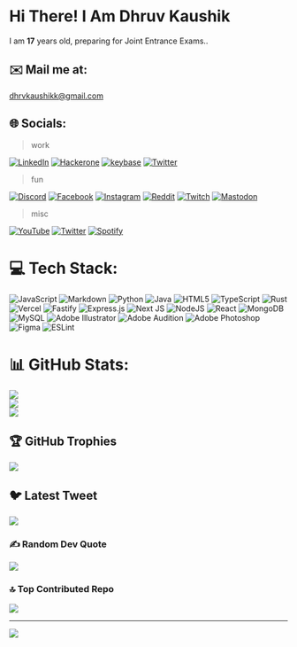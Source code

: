 # Hi There! I Am Dhruv Kaushik
I am **17** years old, preparing for Joint Entrance Exams..

## ✉️ Mail me at:
dhrvkaushikk@gmail.com

## 🌐 Socials:
> work

[![LinkedIn](https://img.shields.io/badge/LinkedIn-%230077B5.svg?logo=linkedin&logoColor=white)](https://linkedin.com/in/elucidato) [![Hackerone](https://img.shields.io/badge/Hackerone-%23494649.svg?logo=hackerone&logoColor=white)](https://hackerone.com/elucidato) [![keybase](https://img.shields.io/badge/Keybase-%2333A0FF.svg?logo=keybase&logoColor=white)](https://hackerone.com/keybase) [![Twitter](https://img.shields.io/badge/Twitter-%231DA1F2.svg?logo=Twitter&logoColor=white)](https://twitter.com/elucidato) 

> fun

[![Discord](https://img.shields.io/badge/Discord-%235865f2.svg?logo=discord&logoColor=white)](https://discord.gg/ZqDfUpUb) [![Facebook](https://img.shields.io/badge/Facebook-%231877F2.svg?logo=Twitter&logoColor=white)](https://facebook.com/elucidato) [![Instagram](https://img.shields.io/badge/Instagram-%23E4405F.svg?logo=Instagram&logoColor=white)](https://instagram.com/elucidato) [![Reddit](https://img.shields.io/badge/Reddit-%23FF4500.svg?logo=Reddit&logoColor=white)](https://reddit.com/user/elucidato) [![Twitch](https://img.shields.io/badge/Twitch-%239146FF.svg?logo=Twitch&logoColor=white)](https://twitch.tv/elucidatio) 
[![Mastodon](https://img.shields.io/badge/mastodon-%236364FF.svg?logo=mastodon&logoColor=white)](https://mastodon.social/@Elucidato) 

> misc

[![YouTube](https://img.shields.io/badge/YouTube-%23FF0000.svg?logo=YouTube&logoColor=white)](https://youtube.com/@elucidato) [![Twitter](https://img.shields.io/badge/epicgames-%231DA1F2.svg?logo=epicgames&logoColor=white)](https://twitter.com/elucidato) [![Spotify](https://img.shields.io/badge/epicgames-%231DA1F2.svg?logo=epicgames&logoColor=white)](https://spotify.com/user/31yb7u55wlzd73u5pgfeie54ftda)
<!-- [![Riot Games](https://img.shields.io/badge/RiotGames-%231DA1F2.svg?logo=riotgames&logoColor=white)](https://twitter.com/elucidato)
[![Xbox](https://img.shields.io/badge/Xbox-%231DA1F2.svg?logo=xbox&logoColor=white)](https://twitter.com/elucidato)
[![PlayStation](https://img.shields.io/badge/PlayStation-%231DA1F2.svg?logo=playstation&logoColor=white)](https://twitter.com/elucidato)
 -->
# 💻 Tech Stack:
![JavaScript](https://img.shields.io/badge/javascript-%23323330.svg?style=for-the-badge&logo=javascript&logoColor=%23F7DF1E) ![Markdown](https://img.shields.io/badge/markdown-%23000000.svg?style=for-the-badge&logo=markdown&logoColor=white) ![Python](https://img.shields.io/badge/python-3670A0?style=for-the-badge&logo=python&logoColor=ffdd54) ![Java](https://img.shields.io/badge/java-%23ED8B00.svg?style=for-the-badge&logo=java&logoColor=white) ![HTML5](https://img.shields.io/badge/html5-%23E34F26.svg?style=for-the-badge&logo=html5&logoColor=white) ![TypeScript](https://img.shields.io/badge/typescript-%23007ACC.svg?style=for-the-badge&logo=typescript&logoColor=white) ![Rust](https://img.shields.io/badge/rust-%23000000.svg?style=for-the-badge&logo=rust&logoColor=white) ![Vercel](https://img.shields.io/badge/vercel-%23000000.svg?style=for-the-badge&logo=vercel&logoColor=white) ![Fastify](https://img.shields.io/badge/fastify-%23000000.svg?style=for-the-badge&logo=fastify&logoColor=white) ![Express.js](https://img.shields.io/badge/express.js-%23404d59.svg?style=for-the-badge&logo=express&logoColor=%2361DAFB) ![Next JS](https://img.shields.io/badge/Next-black?style=for-the-badge&logo=next.js&logoColor=white) ![NodeJS](https://img.shields.io/badge/node.js-6DA55F?style=for-the-badge&logo=node.js&logoColor=white) ![React](https://img.shields.io/badge/react-%2320232a.svg?style=for-the-badge&logo=react&logoColor=%2361DAFB) ![MongoDB](https://img.shields.io/badge/MongoDB-%234ea94b.svg?style=for-the-badge&logo=mongodb&logoColor=white) ![MySQL](https://img.shields.io/badge/mysql-%2300f.svg?style=for-the-badge&logo=mysql&logoColor=white) ![Adobe Illustrator](https://img.shields.io/badge/adobeillustrator-%23FF9A00.svg?style=for-the-badge&logo=adobeillustrator&logoColor=white) ![Adobe Audition](https://img.shields.io/badge/Adobe%20Audition-9999FF.svg?style=for-the-badge&logo=Adobe%20Audition&logoColor=white) ![Adobe Photoshop](https://img.shields.io/badge/adobephotoshop-%2331A8FF.svg?style=for-the-badge&logo=adobephotoshop&logoColor=white) 	![Figma](https://img.shields.io/badge/figma-%23F24E1E.svg?style=for-the-badge&logo=figma&logoColor=white) ![ESLint](https://img.shields.io/badge/ESLint-4B3263?style=for-the-badge&logo=eslint&logoColor=white)
# 📊 GitHub Stats:
![](https://github-readme-stats.vercel.app/api?username=dhruvvkaushik&theme=dark&hide_border=false&include_all_commits=false&count_private=false)<br/>
![](https://github-readme-streak-stats.herokuapp.com/?user=dhruvvkaushik&theme=dark&hide_border=false)<br/>
![](https://github-readme-stats.vercel.app/api/top-langs/?username=dhruvvkaushik&theme=dark&hide_border=false&include_all_commits=false&count_private=false&layout=compact)

## 🏆 GitHub Trophies
![](https://github-profile-trophy.vercel.app/?username=dhruvvkaushik&theme=dracula&no-frame=true&no-bg=false&margin-w=4)

## 🐦 Latest Tweet
[![](https://gtce.itsvg.in/api?username=elucidato)](https://github.com/VishwaGauravIn/github-twitter-card-embed)

### ✍️ Random Dev Quote
![](https://quotes-github-readme.vercel.app/api?type=horizontal&theme=radical)

### 🔝 Top Contributed Repo
![](https://github-contributor-stats.vercel.app/api?username=dhruvvkaushik&limit=5&theme=dark&combine_all_yearly_contributions=true)

---
[![](https://visitcount.itsvg.in/api?id=dhruvvkaushik&icon=0&color=0)](https://visitcount.itsvg.in)
<!-- 
  ## 💰 You can help me by Donating
  [![BuyMeACoffee](https://img.shields.io/badge/Buy%20Me%20a%20Coffee-ffdd00?style=for-the-badge&logo=buy-me-a-coffee&logoColor=black)](https://buymeacoffee.com/add) [![PayPal](https://img.shields.io/badge/PayPal-00457C?style=for-the-badge&logo=paypal&logoColor=white)](https://paypal.me/this) [![Patreon](https://img.shields.io/badge/Patreon-F96854?style=for-the-badge&logo=patreon&logoColor=white)](https://patreon.com/ha) [![Ko-Fi](https://img.shields.io/badge/Ko--fi-F16061?style=for-the-badge&logo=ko-fi&logoColor=white)](https://ko-fi.com/ha) 

   -->
<!-- Proudly created with GPRM ( https://gprm.itsvg.in ) -->
